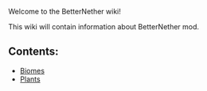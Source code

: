 Welcome to the BetterNether wiki!

This wiki will contain information about BetterNether mod.

## Contents:
* [Biomes](https://github.com/paulevsGitch/BetterNether/wiki/Biomes)
* [Plants](https://github.com/paulevsGitch/BetterNether/wiki/Plants)